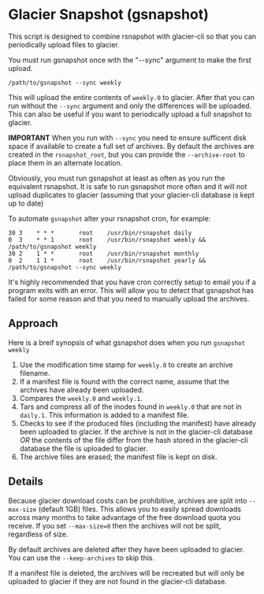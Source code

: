 Glacier Snapshot (gsnapshot)
============================

This script is designed to combine rsnapshot with glacier-cli so that
you can periodically upload files to glacier.

You must run gsnapshot once with the "--sync" argument to make the
first upload.

    /path/to/gsnapshot --sync weekly

This will upload the entire contents of `weekly.0` to glacier.  After
that you can run without the `--sync` argument and only the differences
will be uploaded.  This can also be useful if you want to periodically
upload a full snapshot to glacier.

**IMPORTANT** When you run with `--sync` you need to ensure sufficent
disk space if available to create a full set of archives.  By default
the archives are created in the `rsnapshot_root`, but you can provide
the `--archive-root` to place them in an alternate location.

Obviously, you must run gsnapshot at least as often as you run the
equivalent rsnapshot.  It is safe to run gsnapshot more often and 
it will not upload duplicates to glacier (assuming that your glacier-cli
database is kept up to date) 
 
To automate `gsnapshot` alter your rsnapshot cron, for example:

    30 3  	* * *		root	/usr/bin/rsnapshot daily
    0  3  	* * 1		root	/usr/bin/rsnapshot weekly && /path/to/gsnapshot weekly
    30 2  	1 * *		root	/usr/bin/rsnapshot monthly
    0  2  	1 1 *		root	/usr/bin/rsnapshot yearly && /path/to/gsnapshot --sync weekly 

It's highly recommended that you have cron correctly setup to email you if
a program exits with an error.  This will allow you to detect that gsnapshot
has failed for some reason and that you need to manually upload the archives.

Approach
--------
Here is a breif synopsis of what gsnapshot does when you run `gsnapshot weekly`

1. Use the modification time stamp for `weekly.0` to create an archive filename.
1. If a manifest file is found with the correct name, assume that the archives
have already been uploaded.
1. Compares the `weekly.0` and `weekly.1`.
1. Tars and compress all of the inodes found in `weekly.0` that are not in
`daily.1`.  This information is added to a manifest file. 
1. Checks to see if the produced files (including the manifest) have already
been uploaded to glacier.  If the archive is not in the glacier-cli database
*OR* the contents of the file differ from the hash stored in the glacier-cli
database the file is uploaded to glacier.
1. The archive files are erased; the manifest file is kept on disk.

Details
-------
Because glacier download costs can be prohibitive, archives are split into
`--max-size` (default 1GB) files.  This allows you to easily spread downloads
across many months to take advantage of the free download quota you receive.
If you set `--max-size=0` then the archives will not be split, regardless of
size.

By default archives are deleted after they have been uploaded to glacier.  You
can use the `--keep-archives` to skip this.

If a manifest file is deleted, the archives will be recreated but will only
be uploaded to glacier if they are not found in the glacier-cli database.

